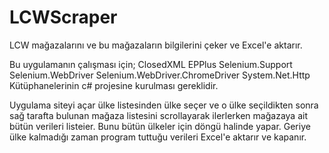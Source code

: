 # LCWScraper
LCW mağazalarını ve bu mağazaların bilgilerini çeker ve Excel'e aktarır.

Bu uygulamanın çalışması için;
ClosedXML
EPPlus
Selenium.Support
Selenium.WebDriver
Selenium.WebDriver.ChromeDriver
System.Net.Http
Kütüphanelerinin c# projesine kurulması gereklidir.

Uygulama siteyi açar ülke listesinden ülke seçer ve o ülke seçildikten sonra sağ tarafta bulunan mağaza listesini scrollayarak ilerlerken mağazaya ait bütün verileri listeier.
Bunu bütün ülkeler için döngü halinde yapar. Geriye ülke kalmadığı zaman program tuttuğu verileri Excel'e aktarır ve kapanır.
